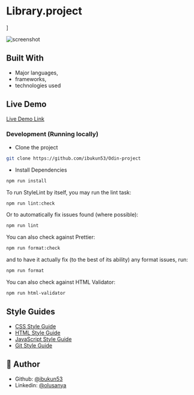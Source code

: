 # Library.project
]

>

![screenshot]()



## Built With

- Major languages,
- frameworks,
- technologies used

## Live Demo

[Live Demo Link](https://rockpaperscissors-game-app.netlify.app/)

### Development (Running locally)

- Clone the project

```bash
git clone https://github.com/ibukun53/Odin-project

```

- Install Dependencies

```bash
npm run install
```

To run StyleLint by itself, you may run the lint task:

```bash
npm run lint:check
```

Or to automatically fix issues found (where possible):

```bash
npm run lint
```

You can also check against Prettier:

```bash
npm run format:check
```

and to have it actually fix (to the best of its ability) any format issues, run:

```bash
npm run format
```

You can also check against HTML Validator:

```bash
npm run html-validator
```

## Style Guides

- [CSS Style Guide](http://udacity.github.io/frontend-nanodegree-styleguide/css.html)
- [HTML Style Guide](http://udacity.github.io/frontend-nanodegree-styleguide/index.html)
- [JavaScript Style Guide](http://udacity.github.io/frontend-nanodegree-styleguide/javascript.html)
- [Git Style Guide](https://udacity.github.io/git-styleguide/)

## 👤 Author

- Github: [@ibukun53](https://github.com/ibukun53/)
- Linkedin: [@olusanya](https://www.linkedin.com/in/ibukun53/)
